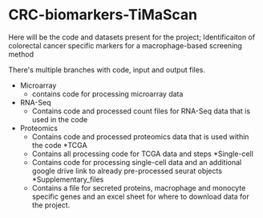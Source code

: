 # CRC-biomarkers-TiMaScan <p1>
Here will be the code and datasets present for the project; Identificaiton of colorectal cancer specific markers for a macrophage-based screening method

There's multiple branches with code, input and output files.
* Microarray
  * contains code for processing microarray data
* RNA-Seq
  * Contains code and processed count files for RNA-Seq data that is used in the code
* Proteomics
  * Contains code and processed proteomics data that is used within the code
*TCGA
  * Contains all processing code for TCGA data and steps
*Single-cell
  * Contains code for processing single-cell data and an additional google drive link to already pre-processed seurat objects
*Supplementary_files
  * Contains a file for secreted proteins, macrophage and monocyte specific genes and an excel sheet for where to download data for the project.
